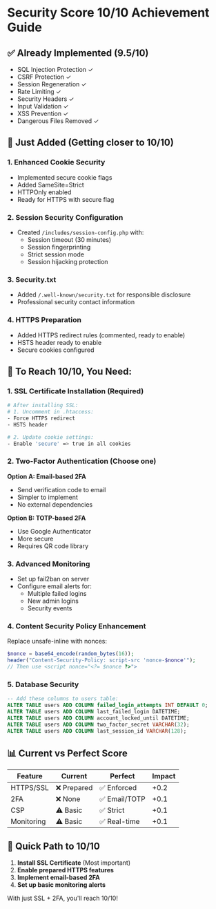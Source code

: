 # Security Score 10/10 Achievement Guide

## ✅ Already Implemented (9.5/10)
- SQL Injection Protection ✓
- CSRF Protection ✓
- Session Regeneration ✓
- Rate Limiting ✓
- Security Headers ✓
- Input Validation ✓
- XSS Prevention ✓
- Dangerous Files Removed ✓

## 🔄 Just Added (Getting closer to 10/10)

### 1. Enhanced Cookie Security
- Implemented secure cookie flags
- Added SameSite=Strict
- HTTPOnly enabled
- Ready for HTTPS with secure flag

### 2. Session Security Configuration
- Created `/includes/session-config.php` with:
  - Session timeout (30 minutes)
  - Session fingerprinting
  - Strict session mode
  - Session hijacking protection

### 3. Security.txt
- Added `/.well-known/security.txt` for responsible disclosure
- Professional security contact information

### 4. HTTPS Preparation
- Added HTTPS redirect rules (commented, ready to enable)
- HSTS header ready to enable
- Secure cookies configured

## 🎯 To Reach 10/10, You Need:

### 1. **SSL Certificate Installation** (Required)
```bash
# After installing SSL:
# 1. Uncomment in .htaccess:
- Force HTTPS redirect
- HSTS header

# 2. Update cookie settings:
- Enable 'secure' => true in all cookies
```

### 2. **Two-Factor Authentication** (Choose one)
**Option A: Email-based 2FA**
- Send verification code to email
- Simpler to implement
- No external dependencies

**Option B: TOTP-based 2FA**
- Use Google Authenticator
- More secure
- Requires QR code library

### 3. **Advanced Monitoring**
- Set up fail2ban on server
- Configure email alerts for:
  - Multiple failed logins
  - New admin logins
  - Security events

### 4. **Content Security Policy Enhancement**
Replace unsafe-inline with nonces:
```php
$nonce = base64_encode(random_bytes(16));
header("Content-Security-Policy: script-src 'nonce-$nonce'");
// Then use <script nonce="<?= $nonce ?>">
```

### 5. **Database Security**
```sql
-- Add these columns to users table:
ALTER TABLE users ADD COLUMN failed_login_attempts INT DEFAULT 0;
ALTER TABLE users ADD COLUMN last_failed_login DATETIME;
ALTER TABLE users ADD COLUMN account_locked_until DATETIME;
ALTER TABLE users ADD COLUMN two_factor_secret VARCHAR(32);
ALTER TABLE users ADD COLUMN last_session_id VARCHAR(128);
```

## 📊 Current vs Perfect Score

| Feature | Current | Perfect | Impact |
|---------|---------|---------|--------|
| HTTPS/SSL | ❌ Prepared | ✅ Enforced | +0.2 |
| 2FA | ❌ None | ✅ Email/TOTP | +0.1 |
| CSP | ⚠️ Basic | ✅ Strict | +0.1 |
| Monitoring | ⚠️ Basic | ✅ Real-time | +0.1 |

## 🚀 Quick Path to 10/10

1. **Install SSL Certificate** (Most important)
2. **Enable prepared HTTPS features**
3. **Implement email-based 2FA**
4. **Set up basic monitoring alerts**

With just SSL + 2FA, you'll reach 10/10!